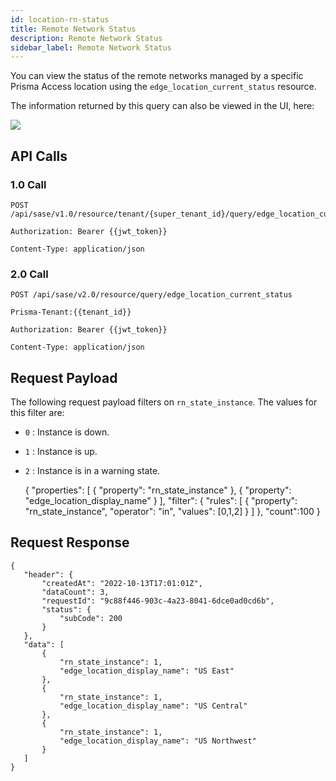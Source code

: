 ```yaml
---
id: location-rn-status
title: Remote Network Status
description: Remote Network Status
sidebar_label: Remote Network Status
---
```


You can view the status of the remote networks managed by a specific Prisma Access location using the `edge_location_current_status` resource.

The information returned by this query can also be viewed in the UI, here:

![](/access/img/location_rn_status_img.png)

## API Calls

### 1.0 Call

    POST /api/sase/v1.0/resource/tenant/{super_tenant_id}/query/edge_location_current_status

    Authorization: Bearer {{jwt_token}}

    Content-Type: application/json

### 2.0 Call

    POST /api/sase/v2.0/resource/query/edge_location_current_status

    Prisma-Tenant:{{tenant_id}}

    Authorization: Bearer {{jwt_token}}

    Content-Type: application/json

## Request Payload

The following request payload filters on `rn_state_instance`. The values for this filter are:

- `0` : Instance is down.
- `1` : Instance is up.
- `2` : Instance is in a warning state.

  {
  "properties": [
  {
  "property": "rn_state_instance"
  },
  {
  "property": "edge_location_display_name"
  }
  ],
  "filter": {
  "rules": [
  {
  "property": "rn_state_instance",
  "operator": "in",
  "values": [0,1,2]
  }
  ]
  },
  "count":100
  }

## Request Response

    {
       "header": {
           "createdAt": "2022-10-13T17:01:01Z",
           "dataCount": 3,
           "requestId": "9c88f446-903c-4a23-8041-6dce0ad0cd6b",
           "status": {
               "subCode": 200
           }
       },
       "data": [
           {
               "rn_state_instance": 1,
               "edge_location_display_name": "US East"
           },
           {
               "rn_state_instance": 1,
               "edge_location_display_name": "US Central"
           },
           {
               "rn_state_instance": 1,
               "edge_location_display_name": "US Northwest"
           }
       ]
    }
